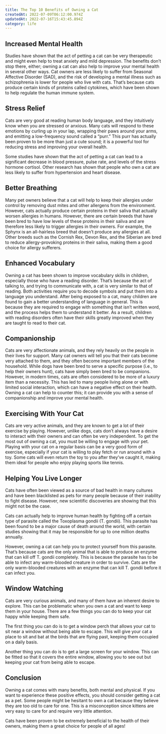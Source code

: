 ```yaml
---
title: The Top 10 Benefits of Owning a Cat
createdAt: 2022-07-09T06:12:00.974Z
updatedAt: 2022-07-16T15:43:45.894Z
category: life
---
```


## Increased Mental Health

Studies have shown that the act of petting a cat can be very therapeutic and might even help to treat anxiety and mild depression. The benefits don’t stop there, either; owning a cat can also help to improve your mental health in several other ways. Cat owners are less likely to suffer from Seasonal Affective Disorder (SAD), and the risk of developing a mental illness such as schizophrenia is lower for people who live with cats. That’s because cats produce certain kinds of proteins called cytokines, which have been shown to help regulate the human immune system.

## Stress Relief

Cats are very good at reading human body language, and they intuitively know when you are stressed or anxious. Many cats will respond to these emotions by curling up in your lap, wrapping their paws around your arms, and emitting a low-frequency sound called a “purr.” This purr has actually been proven to be more than just a cute sound; it is a powerful tool for reducing stress and improving your overall health.

Some studies have shown that the act of petting a cat can lead to a significant decrease in blood pressure, pulse rate, and levels of the stress hormone cortisol. Other research has shown that people who own a cat are less likely to suffer from hypertension and heart disease.

## Better Breathing

Many pet owners believe that a cat will help to keep their allergies under control by removing dust mites and other allergens from the environment. However, cats actually produce certain proteins in their saliva that actually worsen allergies in humans. However, there are certain breeds that have been bred to have low levels of these proteins in their saliva and are therefore less likely to trigger allergies in their owners.
For example, the Sphynx is an all-hairless breed that doesn’t produce any allergies at all. Other breeds such as the Cornish Rex, Devon Rex, and the Siberian are bred to reduce allergy-provoking proteins in their saliva, making them a good choice for allergy sufferers.

## Enhanced Vocabulary

Owning a cat has been shown to improve vocabulary skills in children, especially those who have a reading disorder. That’s because the act of talking to, and trying to communicate with, a cat is very similar to that of reading. Both activities require you to decode symbols and put them into a language you understand.
After being exposed to a cat, many children are found to gain a better understanding of language in general. This is because they are required to engage with something that isn’t written word, and the process helps them to understand it better. As a result, children with reading disorders often have their skills greatly improved when they are taught to read to their cat.

## Companionship

Cats are very affectionate animals, and they rely heavily on the people in their lives for support. Many cat owners will tell you that their cats become very attached to them, and they often become important members of the household.
While dogs have been bred to serve a specific purpose (i.e., to help their owners hunt), cats have simply been bred to be companions. However, in modern times, cats are often considered to be more of a luxury item than a necessity.
This has led to many people living alone or with limited social interaction, which can have a negative effect on their health. Owning a cat can help to counter this; it can provide you with a sense of companionship and improve your mental health.

## Exercising With Your Cat

Cats are very active animals, and they are known to get a lot of their exercise by playing. However, unlike dogs, cats don’t always have a desire to interact with their owners and can often be very independent.
To get the most out of owning a cat, you must be willing to engage with your pet. Playing with your cat on a regular basis can be a very good form of exercise, especially if your cat is willing to play fetch or run around with a toy. Some cats will even return the toy to you after they’ve caught it, making them ideal for people who enjoy playing sports like tennis.

## Helping You Live Longer

Cats have often been viewed as a source of bad health in many cultures and have been blacklisted as pets for many people because of their inability to fight disease. However, new scientific discoveries are showing that this might not be the case.

Cats can actually help to improve human health by fighting off a certain type of parasite called the Toxoplasma gondii (T. gondii). This parasite has been found to be a major cause of death around the world, with certain studies showing that it may be responsible for up to one million deaths annually.

However, owning a cat can help you to protect yourself from this parasite. That’s because cats are the only animal that is able to produce an enzyme that can kill off T. gondii completely. This is because the parasite has to be able to infect any warm-blooded creature in order to survive. Cats are the only warm-blooded creatures with an enzyme that can kill T. gondii before it can infect you.

## Window Watching

Cats are very curious animals, and many of them have an inherent desire to explore. This can be problematic when you own a cat and want to keep them in your house. There are a few things you can do to keep your cat happy while keeping them safe.

The first thing you can do is to get a window perch that allows your cat to sit near a window without being able to escape. This will give your cat a place to sit and bat at the birds that are flying past, keeping them occupied on a daily basis.

Another thing you can do is to get a large screen for your window. This can be fitted so that it covers the entire window, allowing you to see out but keeping your cat from being able to escape.

## Conclusion

Owning a cat comes with many benefits, both mental and physical. If you want to experience these positive effects, you should consider getting a cat as a pet. Some people might be hesitant to own a cat because they believe they are too old to care for one. This is a misconception since kittens are very easy to care for and require very little attention. 

Cats have been proven to be extremely beneficial to the health of their owners, making them a great choice for people of all ages!
